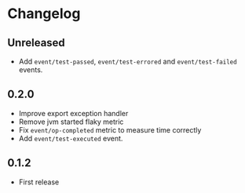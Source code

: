 # Changelog

## Unreleased

- Add `event/test-passed`, `event/test-errored` and `event/test-failed` events.

## 0.2.0

- Improve export exception handler
- Remove jvm started flaky metric
- Fix `event/op-completed` metric to measure time correctly
- Add `event/test-executed` event.

## 0.1.2

- First release
